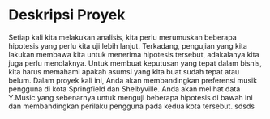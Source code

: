# Deskripsi Proyek

Setiap kali kita melakukan analisis, kita perlu merumuskan beberapa hipotesis yang perlu kita uji lebih lanjut. Terkadang, pengujian yang kita lakukan membawa kita untuk menerima hipotesis tersebut, adakalanya kita juga perlu menolaknya. Untuk membuat keputusan yang tepat dalam bisnis, kita harus memahami apakah asumsi yang kita buat sudah tepat atau belum.
Dalam proyek kali ini, Anda akan membandingkan preferensi musik pengguna di kota Springfield dan Shelbyville. Anda akan melihat data Y.Music yang sebenarnya untuk menguji beberapa hipotesis di bawah ini dan membandingkan perilaku pengguna pada kedua kota tersebut. sdsds
